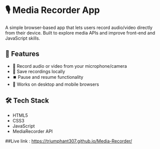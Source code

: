 # 🎙️ Media Recorder App

A simple browser-based app that lets users record audio/video directly from their device. Built to explore media APIs and improve front-end and JavaScript skills.

## 🚀 Features

- 🎤 Record audio or video from your microphone/camera
- 💾 Save recordings locally
- ⏹️ Pause and resume functionality
- 📱 Works on desktop and mobile browsers

## 🛠️ Tech Stack

- HTML5
- CSS3
- JavaScript
- MediaRecorder API



##Live link : https://triumphant307.github.io/Media-Recorder/
  

